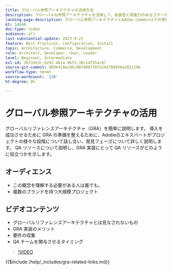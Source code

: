 ```yaml
---
title: グローバル参照アーキテクチャの活用方法
description: グローバルな参照アーキテクチャを活用して、拡張性と回復力のあるコマースエクスペリエンスを確立する方法を説明します
landing-page-description: グローバル参照アーキテクチャとAdobe Commerceでの使用方法について
kt: 14040
doc-type: video
audience: all
last-substantial-update: 2023-9-27
feature: Best Practices, Configuration, Install
topic: Architecture, Commerce, Development
role: Architect, Developer, User, Leader
level: Beginner, Intermediate
exl-id: 3b733e3c-b292-4b1a-96f2-30c14f35ac67
source-git-commit: 803b418ec85c907d087f8fe243799b56a281219b
workflow-type: tm+mt
source-wordcount: '128'
ht-degree: 0%

---
```


# グローバル参照アーキテクチャの活用

グローバルリファレンスアーキテクチャ（GRA）を簡単に説明します。 導入を成功させるために GRA の準備を整えるために、Adobeのエキスパートがプロジェクトの様々な段階について話し合い、発見フェーズについて詳しく説明します。 QA リソースについて説明し、GRA 実装にとって QA リソースがどのように役立つかを示します。

## オーディエンス

* この概念を理解する必要がある人は誰でも。
* 複数のブランドを持つ大規模プロジェクト

## ビデオコンテンツ

* グローバルリファレンスアーキテクチャとは見なされないもの
* GRA 実装のメリット
* 要件の収集
* QA チームを関与させるタイミング

>[!VIDEO](https://video.tv.adobe.com/v/3456001?learn=on&captions=jpn)

{{$include /help/_includes/gra-related-links.md}}
